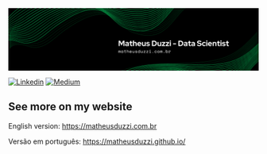 <img style="margin: 0 auto" src="https://github.com/matheusduzzi/matheusduzzi/blob/master/Matheus%20Duzzi%20-%20Data%20Scientist.png" align = 'center'>

[![Linkedin](https://img.shields.io/badge/LinkedIn-blue?style=for-the-badge&logo=Linkedin)](https://www.linkedin.com/in/matheusduzziribeiro/)
[![Medium](https://img.shields.io/badge/Medium-black?style=for-the-badge&logo=Medium)](https://medium.com/@matheusduzzi)

## See more on my website

English version: https://matheusduzzi.com.br

Versão em português: https://matheusduzzi.github.io/
